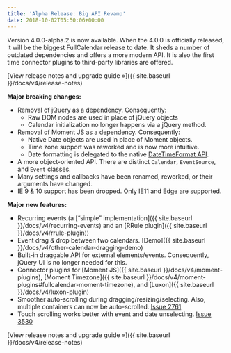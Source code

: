 ```yaml
---
title: 'Alpha Release: Big API Revamp'
date: 2018-10-02T05:50:06+00:00
---
```


Version 4.0.0-alpha.2 is now available. When the 4.0.0 is officially released, it will be the biggest FullCalendar release to date. It sheds a number of outdated dependencies and offers a more modern API. It is also the first time connector plugins to third-party libraries are offered.

[View release notes and upgrade guide »]({{ site.baseurl }}/docs/v4/release-notes)

**Major breaking changes:**

* Removal of jQuery as a dependency. Consequently:
    * Raw DOM nodes are used in place of jQuery objects
    * Calendar initialization no longer happens via a jQuery method.
* Removal of Moment JS as a dependency. Consequently:
    * Native Date objects are used in place of Moment objects.
    * Time zone support was reworked and is now more intuitive.
    * Date formatting is delegated to the native [DateTimeFormat API](https://developer.mozilla.org/en-US/docs/Web/JavaScript/Reference/Global_Objects/DateTimeFormat).
* A more object-oriented API. There are distinct <code class="highlighter-rouge">Calendar</code>, <code class="highlighter-rouge">EventSource</code>, and <code class="highlighter-rouge">Event</code> classes.
* Many settings and callbacks have been renamed, reworked, or their arguments have changed.
* IE 9 & 10 support has been dropped. Only IE11 and Edge are supported.

**Major new features:**

* Recurring events (a [“simple” implementation]({{ site.baseurl }}/docs/v4/recurring-events) and an [RRule plugin]({{ site.baseurl }}/docs/v4/rrule-plugin))
* Event drag & drop between two calendars. [Demo]({{ site.baseurl }}/docs/v4/other-calendar-dragging-demo)
* Built-in draggable API for external elements/events. Consequently, jQuery UI is no longer needed for this.
* Connector plugins for [Moment JS]({{ site.baseurl }}/docs/v4/moment-plugins), [Moment Timezone]({{ site.baseurl }}/docs/v4/moment-plugins#fullcalendar-moment-timezone), and [Luxon]({{ site.baseurl }}/docs/v4/luxon-plugin)
* Smoother auto-scrolling during dragging/resizing/selecting. Also, multiple containers can now be auto-scrolled. [Issue 2761](https://github.com/fullcalendar/fullcalendar/issues/2761)
* Touch scrolling works better with event and date unselecting. [Issue 3530](https://github.com/fullcalendar/fullcalendar/issues/3530)

[View release notes and upgrade guide »]({{ site.baseurl }}/docs/v4/release-notes)
